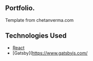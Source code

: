 ## Portfolio. 
Template from chetanverma.com

## Technologies Used 

- [React](https://reactjs.org/)
- [Gatsby](https://www.gatsbyjs.com/

